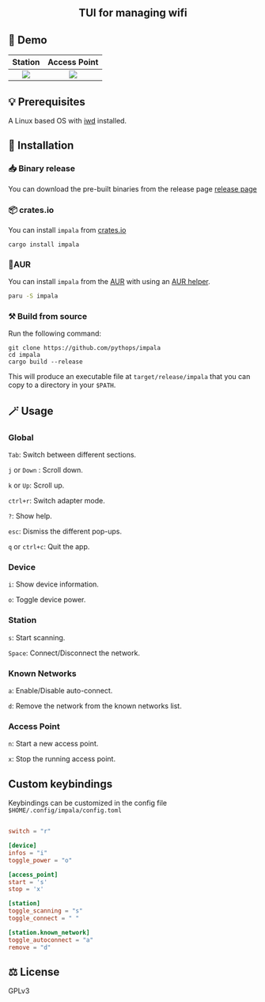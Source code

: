 <div align="center">
  <h2> TUI for managing wifi </h2>
</div>

## 📸 Demo

|                                          Station                                          |                                       Access Point                                        |
| :---------------------------------------------------------------------------------------: | :---------------------------------------------------------------------------------------: |
| ![](https://github.com/pythops/impala/assets/57548585/26ecfa92-f881-4d6b-b725-4c65f7a8a399) | ![](https://github.com/pythops/impala/assets/57548585/b1e8a1f9-b438-4a18-b86e-5e3a0436578c) |


## 💡 Prerequisites

A Linux based OS with [iwd](https://iwd.wiki.kernel.org/) installed.

## 🚀 Installation

### 📥 Binary release

You can download the pre-built binaries from the release page [release page](https://github.com/pythops/impala/releases)

### 📦 crates.io

You can install `impala` from [crates.io](https://crates.io/crates/impala)

```shell
cargo install impala
```

### 🐧AUR

You can install `impala` from the [AUR](https://aur.archlinux.org/packages/impala) with using an [AUR helper](https://wiki.archlinux.org/title/AUR_helpers).

```bash
paru -S impala
```

### ⚒️ Build from source

Run the following command:

```shell
git clone https://github.com/pythops/impala
cd impala
cargo build --release
```

This will produce an executable file at `target/release/impala` that you can copy to a directory in your `$PATH`.

## 🪄 Usage

### Global

`Tab`: Switch between different sections.

`j` or `Down` : Scroll down.

`k` or `Up`: Scroll up.

`ctrl+r`: Switch adapter mode.

`?`: Show help.

`esc`: Dismiss the different pop-ups.

`q` or `ctrl+c`: Quit the app.

### Device

`i`: Show device information.

`o`: Toggle device power.

### Station

`s`: Start scanning.

`Space`: Connect/Disconnect the network.

### Known Networks

`a`: Enable/Disable auto-connect.

`d`: Remove the network from the known networks list.

### Access Point

`n`: Start a new access point.

`x`: Stop the running access point.

## Custom keybindings

Keybindings can be customized in the config file `$HOME/.config/impala/config.toml`

```toml

switch = "r"

[device]
infos = "i"
toggle_power = "o"

[access_point]
start = 's'
stop = 'x'

[station]
toggle_scanning = "s"
toggle_connect = " "

[station.known_network]
toggle_autoconnect = "a"
remove = "d"
```

## ⚖️ License

GPLv3
